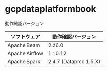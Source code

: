 # gcpdataplatformbook

動作確認バージョン

| ソフトウェア     | 動作確認バージョン        | 
| -------------- | ---------------------- | 
| Apache Beam    | 2.26.0                 | 
| Apache Airflow | 1.10.12                | 
| Apache Spark   | 2.4.7 (Dataproc 1.5.X) |
